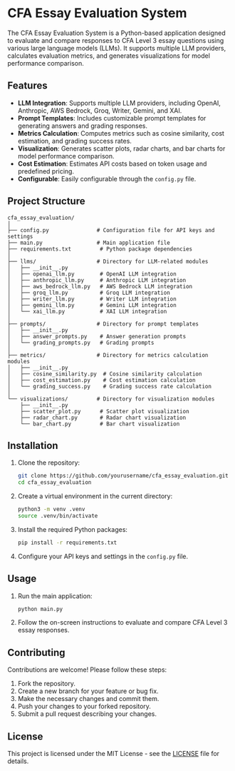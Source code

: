 # CFA Essay Evaluation System

The CFA Essay Evaluation System is a Python-based application designed to evaluate and compare responses to CFA Level 3 essay questions using various large language models (LLMs). It supports multiple LLM providers, calculates evaluation metrics, and generates visualizations for model performance comparison.

## Features

- **LLM Integration**: Supports multiple LLM providers, including OpenAI, Anthropic, AWS Bedrock, Groq, Writer, Gemini, and XAI.
- **Prompt Templates**: Includes customizable prompt templates for generating answers and grading responses.
- **Metrics Calculation**: Computes metrics such as cosine similarity, cost estimation, and grading success rates.
- **Visualization**: Generates scatter plots, radar charts, and bar charts for model performance comparison.
- **Cost Estimation**: Estimates API costs based on token usage and predefined pricing.
- **Configurable**: Easily configurable through the `config.py` file.

## Project Structure

```
cfa_essay_evaluation/
│
├── config.py               # Configuration file for API keys and settings
├── main.py                 # Main application file
├── requirements.txt         # Python package dependencies
│
├── llms/                   # Directory for LLM-related modules
│   ├── __init__.py
│   ├── openai_llm.py        # OpenAI LLM integration
│   ├── anthropic_llm.py     # Anthropic LLM integration
│   ├── aws_bedrock_llm.py   # AWS Bedrock LLM integration
│   ├── groq_llm.py          # Groq LLM integration
│   ├── writer_llm.py        # Writer LLM integration
│   ├── gemini_llm.py        # Gemini LLM integration
│   └── xai_llm.py           # XAI LLM integration
│
├── prompts/                # Directory for prompt templates
│   ├── __init__.py
│   ├── answer_prompts.py    # Answer generation prompts
│   └── grading_prompts.py   # Grading prompts
│
├── metrics/                # Directory for metrics calculation modules
│   ├── __init__.py
│   ├── cosine_similarity.py  # Cosine similarity calculation
│   ├── cost_estimation.py    # Cost estimation calculation
│   └── grading_success.py    # Grading success rate calculation
│
└── visualizations/         # Directory for visualization modules
    ├── __init__.py
    ├── scatter_plot.py      # Scatter plot visualization
    ├── radar_chart.py       # Radar chart visualization
    └── bar_chart.py         # Bar chart visualization
```

## Installation

1. Clone the repository:

   ```bash
   git clone https://github.com/yourusername/cfa_essay_evaluation.git
   cd cfa_essay_evaluation
   ```

2. Create a virtual environment in the current directory:

   ```bash
   python3 -m venv .venv
   source .venv/bin/activate
   ```

3. Install the required Python packages:

   ```bash
   pip install -r requirements.txt
   ```

4. Configure your API keys and settings in the `config.py` file.

## Usage

1. Run the main application:

   ```bash
   python main.py
   ```

2. Follow the on-screen instructions to evaluate and compare CFA Level 3 essay responses.

## Contributing

Contributions are welcome! Please follow these steps:

1. Fork the repository.
2. Create a new branch for your feature or bug fix.
3. Make the necessary changes and commit them.
4. Push your changes to your forked repository.
5. Submit a pull request describing your changes.

## License

This project is licensed under the MIT License - see the [LICENSE](LICENSE) file for details.
